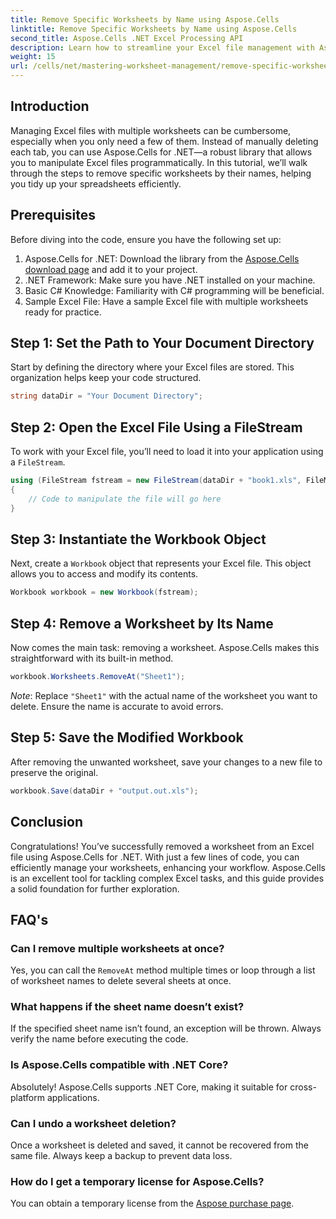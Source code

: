 ```yaml
---
title: Remove Specific Worksheets by Name using Aspose.Cells
linktitle: Remove Specific Worksheets by Name using Aspose.Cells
second_title: Aspose.Cells .NET Excel Processing API
description: Learn how to streamline your Excel file management with Aspose.Cells for .NET. This guide walks you through the steps to programmatically remove specific worksheets by name, saving you time and keeping your spreadsheets organized.
weight: 15
url: /cells/net/mastering-worksheet-management/remove-specific-worksheets-by-name/
---
```

## Introduction

Managing Excel files with multiple worksheets can be cumbersome, especially when you only need a few of them. Instead of manually deleting each tab, you can use Aspose.Cells for .NET—a robust library that allows you to manipulate Excel files programmatically. In this tutorial, we’ll walk through the steps to remove specific worksheets by their names, helping you tidy up your spreadsheets efficiently.

## Prerequisites

Before diving into the code, ensure you have the following set up:

1. Aspose.Cells for .NET: Download the library from the [Aspose.Cells download page](https://releases.aspose.com/cells/net/) and add it to your project.
2. .NET Framework: Make sure you have .NET installed on your machine.
3. Basic C# Knowledge: Familiarity with C# programming will be beneficial.
4. Sample Excel File: Have a sample Excel file with multiple worksheets ready for practice.

## Step 1: Set the Path to Your Document Directory

Start by defining the directory where your Excel files are stored. This organization helps keep your code structured.

```csharp
string dataDir = "Your Document Directory";
```

## Step 2: Open the Excel File Using a FileStream

To work with your Excel file, you’ll need to load it into your application using a `FileStream`.

```csharp
using (FileStream fstream = new FileStream(dataDir + "book1.xls", FileMode.Open))
{
    // Code to manipulate the file will go here
}
```

## Step 3: Instantiate the Workbook Object

Next, create a `Workbook` object that represents your Excel file. This object allows you to access and modify its contents.

```csharp
Workbook workbook = new Workbook(fstream);
```

## Step 4: Remove a Worksheet by Its Name

Now comes the main task: removing a worksheet. Aspose.Cells makes this straightforward with its built-in method.

```csharp
workbook.Worksheets.RemoveAt("Sheet1");
```

*Note*: Replace `"Sheet1"` with the actual name of the worksheet you want to delete. Ensure the name is accurate to avoid errors.

## Step 5: Save the Modified Workbook

After removing the unwanted worksheet, save your changes to a new file to preserve the original.

```csharp
workbook.Save(dataDir + "output.out.xls");
```

## Conclusion

Congratulations! You’ve successfully removed a worksheet from an Excel file using Aspose.Cells for .NET. With just a few lines of code, you can efficiently manage your worksheets, enhancing your workflow. Aspose.Cells is an excellent tool for tackling complex Excel tasks, and this guide provides a solid foundation for further exploration.

## FAQ's

### Can I remove multiple worksheets at once?

Yes, you can call the `RemoveAt` method multiple times or loop through a list of worksheet names to delete several sheets at once.

### What happens if the sheet name doesn’t exist?

If the specified sheet name isn’t found, an exception will be thrown. Always verify the name before executing the code.

### Is Aspose.Cells compatible with .NET Core?

Absolutely! Aspose.Cells supports .NET Core, making it suitable for cross-platform applications.

### Can I undo a worksheet deletion?

Once a worksheet is deleted and saved, it cannot be recovered from the same file. Always keep a backup to prevent data loss.

### How do I get a temporary license for Aspose.Cells?

You can obtain a temporary license from the [Aspose purchase page](https://purchase.aspose.com/temporary-license/).
